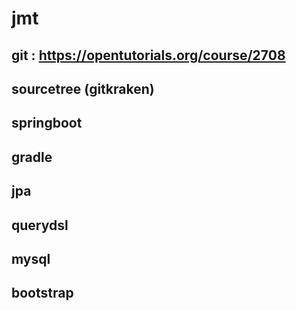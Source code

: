 # jmt


## git : https://opentutorials.org/course/2708

## sourcetree (gitkraken)

## springboot

## gradle

## jpa

## querydsl

## mysql

## bootstrap
